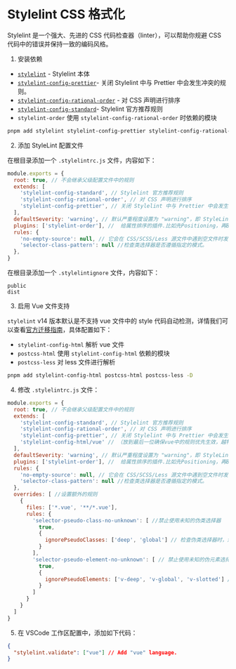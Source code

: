 # Stylelint CSS 格式化

Stylelint 是一个强大、先进的 CSS 代码检查器（linter），可以帮助你规避 CSS 代码中的错误并保持一致的编码风格。

1. 安装依赖

- [`stylelint`](https://stylelint.io/) - Stylelint 本体
- [`stylelint-config-prettier`](https://github.com/prettier/stylelint-config-prettier)- 关闭 Stylelint 中与 Prettier 中会发生冲突的规则。
- [`stylelint-config-rational-order`](https://github.com/constverum/stylelint-config-rational-order) - 对 CSS 声明进行排序
- [`stylelint-config-standard`](https://github.com/stylelint/stylelint-config-standard)- Stylelint 官方推荐规则
- `stylelint-order` 使用 `stylelint-config-rational-order` 时依赖的模块

```bash
pnpm add stylelint stylelint-config-prettier stylelint-config-rational-order stylelint-config-standard stylelint-order -D
```

2. 添加 StyleLint 配置文件

在根目录添加一个 `.stylelintrc.js` 文件，内容如下：

```javascript
module.exports = {
  root: true, // 不会继承父级配置文件中的规则
  extends: [
    'stylelint-config-standard', // Stylelint 官方推荐规则
    'stylelint-config-rational-order', // 对 CSS 声明进行排序
    'stylelint-config-prettier', // 关闭 Stylelint 中与 Prettier 中会发生冲突的规则。
  ],
  defaultSeverity: 'warning', // 默认严重程度设置为 "warning"，即 StyleLint 会默认将违规问题报告为警告。你也可以将其设置为 "error"，将违规问题视为错误。
  plugins: ['stylelint-order'], //  给属性排序的插件.比如先Positioning，再Box model，再字体属性，再Background and borders等
  rules: {
    'no-empty-source': null, // 它会在 CSS/SCSS/Less 源文件中遇到空文件时发出警告。
    'selector-class-pattern': null //检查类选择器是否遵循指定的模式。
  },
}
```

在根目录添加一个 `.stylelintignore` 文件，内容如下：

```plain
public
dist
```

3. 启用 Vue 文件支持

`stylelint` v14 版本默认是不支持 vue 文件中的 style 代码自动检测，详情我们可以查看[官方迁移指南](https://github.com/stylelint/stylelint/blob/main/docs/migration-guide/to-14.md)，具体配置如下：

- `stylelint-config-html` 解析 vue 文件
- `postcss-html` 使用 `stylelint-config-html` 依赖的模块
- `postcss-less` 对 less 文件进行解析

```bash
pnpm add stylelint-config-html postcss-html postcss-less -D
```

4. 修改 `.stylelintrc.js` 文件：

```javascript
module.exports = {
  root: true, // 不会继承父级配置文件中的规则
  extends: [
    'stylelint-config-standard', // Stylelint 官方推荐规则
    'stylelint-config-rational-order', // 对 CSS 声明进行排序
    'stylelint-config-prettier', // 关闭 Stylelint 中与 Prettier 中会发生冲突的规则。
    'stylelint-config-html/vue' // （放到最后一位确保vue中的规则优先生效，越特定越靠后）包含了适用于 Vue.js 项目的一些规则。这些规则旨在检查样式部分，包括 LESS 文件中的样式。如果希望希望在 stylelint 中加入 LESS 特定的规则，你可以考虑搭配使用 stylelint-config-standard-less 或者配置 LESS 相关的规则
  ],
  defaultSeverity: 'warning', // 默认严重程度设置为 "warning"，即 StyleLint 会默认将违规问题报告为警告。你也可以将其设置为 "error"，将违规问题视为错误。
  plugins: ['stylelint-order'], //  给属性排序的插件.比如先Positioning，再Box model，再字体属性，再Background and borders等
  rules: {
    'no-empty-source': null, // 它会在 CSS/SCSS/Less 源文件中遇到空文件时发出警告。
    'selector-class-pattern': null //检查类选择器是否遵循指定的模式。
  },
  overrides: [ //设置额外的规则
    {
      files: ['*.vue', '**/*.vue'],
      rules: {
        'selector-pseudo-class-no-unknown': [ //禁止使用未知的伪类选择器
          true,
          {
            ignorePseudoClasses: ['deep', 'global'] // 检查伪类选择器时，忽略 'deep' 和 'global' 这两个伪类。
          }
        ],
        'selector-pseudo-element-no-unknown': [ // 禁止使用未知的伪元素选择器
          true,
          {
            ignorePseudoElements: ['v-deep', 'v-global', 'v-slotted'] // 忽略 'v-deep'、'v-global' 和 'v-slotted' 这几个伪元素。
          }
        ]
      }
    }
  ]
}
```

5. 在 VSCode 工作区配置中，添加如下代码：

```json
{
  "stylelint.validate": ["vue"] // Add "vue" language.
}
```
